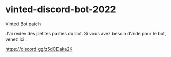 # vinted-discord-bot-2022
Vinted Bot patch

J'ai redev des petites parties du bot. Si vous avez besoin d'aide pour le bot, venez ici :


https://discord.gg/z5dCDaka2K
